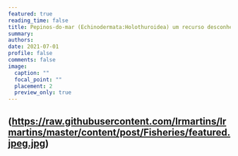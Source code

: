 ```yaml
---
featured: true
reading_time: false
title: Pepinos-do-mar (Echinodermata:Holothuroidea) um recurso desconhecido no Brasil: Pesca ilegal e cultivo
summary:  
authors:
date: 2021-07-01
profile: false
comments: false
image:
  caption: ""
  focal_point: ""
  placement: 2
  preview_only: true
---
```

(https://raw.githubusercontent.com/lrmartins/lrmartins/master/content/post/Fisheries/featured.jpeg.jpg)
---
